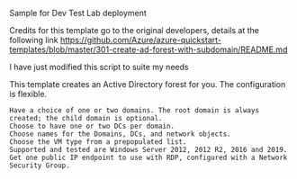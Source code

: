 Sample for Dev Test Lab deployment

Credits for this template go to the original developers, details at the following link
https://github.com/Azure/azure-quickstart-templates/blob/master/301-create-ad-forest-with-subdomain/README.md

I have just modified this script to suite my needs

This template creates an Active Directory forest for you. The configuration is flexible.

    Have a choice of one or two domains. The root domain is always created; the child domain is optional.
    Choose to have one or two DCs per domain.
    Choose names for the Domains, DCs, and network objects.
    Choose the VM type from a prepopulated list.
    Supported and tested are Windows Server 2012, 2012 R2, 2016 and 2019.
    Get one public IP endpoint to use with RDP, configured with a Network Security Group.
